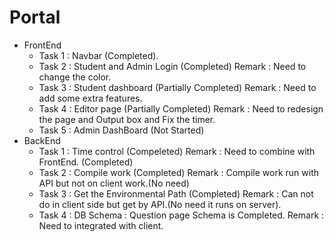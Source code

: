 # Portal
* FrontEnd
    * Task 1 : Navbar (Completed).
    * Task 2 : Student and Admin Login (Completed) Remark : Need to change the color.
    * Task 3 : Student dashboard (Partially Completed) Remark : Need to add some extra features.
    * Task 4 : Editor page (Partially Completed) Remark : Need to redesign the page and Output box and Fix the timer.
    * Task 5 : Admin DashBoard (Not Started)
* BackEnd
    * Task 1 : Time control (Compeleted) Remark : Need to combine with FrontEnd. (Completed)
    * Task 2 : Compile work (Completed) Remark : Compile work run with API but not on client work.(No need)
    * Task 3 : Get the Environmental Path (Completed) Remark : Can not do in client side but get by API.(No need it runs on server).
    * Task 4 : DB Schema : Question page Schema is Completed. Remark : Need to integrated with client.
